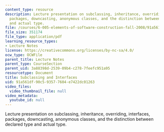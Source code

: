 ```yaml
---
content_type: resource
description: Lecture presentation on subclassing, inheritance, overriding, interfaces,
  packages, downcasting, anonymous classes, and the distinction between declared type
  and actual type.
file: /courses/6-005-elements-of-software-construction-fall-2008/91a561df90c593577604e7422dc01263_MIT6_005f08_lec03.pdf
file_size: 351174
file_type: application/pdf
learning_resource_types:
- Lecture Notes
license: https://creativecommons.org/licenses/by-nc-sa/4.0/
ocw_type: OCWFile
parent_title: Lecture Notes
parent_type: CourseSection
parent_uid: 3a88398d-2539-09b4-c278-7feefc951a95
resourcetype: Document
title: Subclassing and Interfaces
uid: 91a561df-90c5-9357-7604-e7422dc01263
video_files:
  video_thumbnail_file: null
video_metadata:
  youtube_id: null
---
```

Lecture presentation on subclassing, inheritance, overriding, interfaces, packages, downcasting, anonymous classes, and the distinction between declared type and actual type.